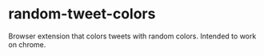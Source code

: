 # random-tweet-colors
Browser extension that colors tweets with random colors. Intended to work on chrome.
